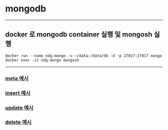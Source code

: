 # mongodb

--------------------
## docker 로 mongodb container 실행 및 mongosh 실행
```
docker run --name ndg-mongo -v ~/data:/data/db -d -p 27017:27017 mongo
docker exec -it ndg-mongo mongosh
```
--------------------


### [meta 예시](./meta/README.md)
### [insert 예시](./insert/README.md)
### [update 예시](./update/README.md)
### [delete 예시](./delete/README.md)
